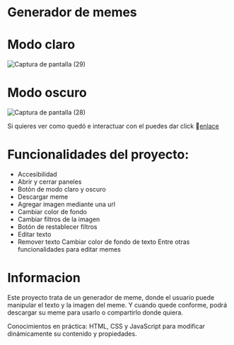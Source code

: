 # Generador de memes 

# Modo claro
![Captura de pantalla (29)](https://github.com/maribelcongo/poyecto2/assets/123903736/29744554-eb54-4e4d-88f3-5a4dfa4e5d36)

# Modo oscuro
![Captura de pantalla (28)](https://github.com/maribelcongo/poyecto2/assets/123903736/151ffd08-0dc5-4d30-ad21-70735897f828)


Si quieres ver como quedó e interactuar con el  puedes dar click 💓[enlace](https://maribelcongo.github.io/proyecto-meme/)



# Funcionalidades del proyecto:

* Accesibilidad
* Abrir y cerrar paneles
* Botón de modo claro y oscuro
* Descargar meme
* Agregar imagen mediante una url
* Cambiar color de fondo
* Cambiar filtros de la imagen
* Botón de restablecer filtros
* Editar texto
* Remover texto
Cambiar color de fondo de texto
Entre otras funcionalidades para editar memes

# Informacion 

Este proyecto trata de un generador de meme, donde el usuario puede manipular el texto y la imagen del meme. Y cuando quede conforme, podrá descargar su meme para usarlo o compartirlo donde quiera.

Conocimientos en práctica: HTML, CSS y JavaScript para modificar dinámicamente su contenido y propiedades.

